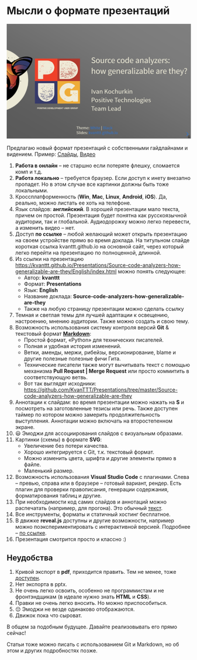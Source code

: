 # Мысли о формате презентаций

![Title](Title.jpg)

Предлагаю новый формат презентаций с собственными гайдлайнами и видением.
Пример: [Слайды](https://kvanttt.github.io/Presentations/Source-code-analyzers-how-generalizable-are-they/English/index.html#/), [Видео](https://www.youtube.com/watch?v=SSaymBqOwWs)

1. **Работа в онлайн** – не старшно если потеряте флешку, сломается комп и т.д.
2. **Работа локально** – требуется браузер. Если доступ к инету внезапно пропадет.
   Но в этом случае все картинки должны быть тоже локальными.
3. Кроссплатформенность (**Win**, **Mac**, **Linux**, **Android**, **iOS**).
   Да, реально, можно листать ее хоть на телефоне.
4. Язык слайдов: **английский**. В хорошей презентации мало текста, причем он простой.
   Презентация будет понятна как русскоязычной аудитории, так и глобальной.
   Аудиодорожку можно легко перевести, а изменить видео – нет.
5. Доступ **по ссылке** – любой желающий может открыть презентацию на своем устройстве
   прямо во время доклада. На титульном слайде короткая ссылка kvanttt.github.io
   на основной сайт, через который легко перейти на презентацию по полноценной, длинной.
6. Из ссылки на презентацию https://kvanttt.github.io/Presentations/Source-code-analyzers-how-generalizable-are-they/English/index.html можно понять следующее:
    * Автор: **kvanttt**
    * Формат: **Presentations**
    * Язык: **English**
    * Название доклада: **Source-code-analyzers-how-generalizable-are-they**
    * Также на любую страницу презентации можно сделать ссылку
7. Темная и светлая темы для лучшей адаптации к освещению, настроению, мнению аудитории.
   Также можно создать и свою тему.
8. Возможность использования систему контроля версий **Git** & текстовый формат
   [**Markdown**](https://ru.wikipedia.org/wiki/Markdown):
    * Простой формат, «Python» для технических писателей.
    * Полная и удобная история изменений.
    * Ветки, аменды, мержи, рибейзы, версионирование, blame и другие полезные
      полезные фичи Гита.
    * Технические писатели также могут вычитывать текст с помощью механизма
      **Pull Request | Merge Request** или просто коммитить в соответствующую ветвь.
    * Вот так выглядят исходники: https://github.com/KvanTTT/Presentations/tree/master/Source-code-analyzers-how-generalizable-are-they
9. Аннотации к слайдам: во время презентации можно нажать на **S** и посмотреть на
   заготовленные тезисы или речь. Также доступен таймер по котором можно замерить
   продолжительность выступления. Аннотации можно включать на второстепенном экране.
10. 😃 Эмоджи для ассоциирования слайдов с визуальным образами.
11. Картинки (схемы) в формате **SVG**:
    * Увеличение без потери качества.
    * Хорошо интегрируется с Git, т.к. текстовый формат.
    * Можно изменить цвета, шрифта и другие элементы прямо в файле.
    * Маленький размер.
12. Возможность использования **Visual Studio Code** с плагинами. Слева – превью,
    справа или в браузере – готовый вариант, рендер. Есть плагин для проверки
    правописания, генерации содержания, форматирования таблиц и другие.
13. При необходимости код самих слайдов и аннотаций можно распечатать (например,
    для прогона). Это обычный [текст](https://raw.githubusercontent.com/KvanTTT/Presentations/master/Source-code-analyzers-how-generalizable-are-they/English.md).
14. Все инструменты, форматы и статичный хостинг бесплатное.
15. В движке **reveal.js** доступны и другие возможности, например можно
    поэкспериментировать с интерактивной версией. Подробнее – [по ссылке](https://revealjs.com/).
16. Презентация смотрится просто и классно :)

## Неудобства

1. Кривой экспорт в **pdf**, приходится править. Тем не менее, тоже [доступен‌](https://speakerdeck.com/pdugslides/mozhno-li-obobshchit-analizator-iskhodnykh-kodov).
2. Нет экспорта в pptx.
3. Не очень легко освоить, особенно не программистам и не фронтэндщикам
   (в идеале нужно знать **HTML** и **CSS**).
4. Правки не очень легко вносить. Но можно приспособиться.
5. 😔 Эмоджи не везде одинаково отображаются.
6. Движок пока что сыроват.

В общем за подобным будущее. Давайте реализовывать его прямо сейчас!

Статьи тоже можно писать с использованием Git и Markdown, но об этом и других
подробностях позже.